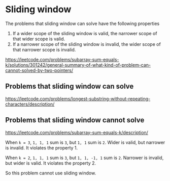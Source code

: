 # Sliding window

The problems that sliding window can solve have the following properties
1. If a wider scope of the sliding window is valid, the narrower scope of that wider scope is valid.
2. If a narrower scope of the sliding window is invalid, the wider scope of that narrower scope is invalid.

https://leetcode.com/problems/subarray-sum-equals-k/solutions/301242/general-summary-of-what-kind-of-problem-can-cannot-solved-by-two-pointers/

## Problems that sliding window can solve

https://leetcode.com/problems/longest-substring-without-repeating-characters/description/

## Problems that sliding window cannot solve

https://leetcode.com/problems/subarray-sum-equals-k/description/

When `k = 3`, `1, 1, 1` sum is `3`, but `1, 1` sum is `2`. Wider is valid, but narrower is invalid. It violates the 
property 1.

When `k = 2`, `1, 1, 1` sum is `3`, but `1, 1, -1, 1` sum is `2`. Narrower is invalid, but wider is valid. It violates 
the property 2.

So this problem cannot use sliding window.

